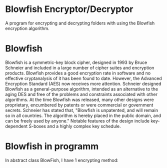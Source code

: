 # Blowfish Encryptor/Decryptor
A program for encrypting and decrypting folders with using the Blowfish encryption algorithm.
# Blowfish
Blowfish is a symmetric-key block cipher, designed in 1993 by Bruce Schneier and included in a large number of cipher suites and encryption products. Blowfish provides a good encryption rate in software and no effective cryptanalysis of it has been found to date. However, the Advanced Encryption Standard (AES) now receives more attention.
Schneier designed Blowfish as a general-purpose algorithm, intended as an alternative to the aging DES and free of the problems and constraints associated with other algorithms. At the time Blowfish was released, many other designs were proprietary, encumbered by patents or were commercial or government secrets. Schneier has stated that, "Blowfish is unpatented, and will remain so in all countries. The algorithm is hereby placed in the public domain, and can be freely used by anyone."
Notable features of the design include key-dependent S-boxes and a highly complex key schedule.

# Blowfish in programm
 In abstract class BlowFish, I have 1 encrypting method:
